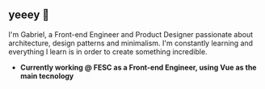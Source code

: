 ## yeeey 🤙

I'm Gabriel, a Front-end Engineer and Product Designer passionate about architecture, design patterns and minimalism. I'm constantly learning and everything I learn is in order to create something incredible.

- **Currently working @ FESC as a Front-end Engineer, using Vue as the main tecnology**<br>

<img src="https://github-readme-stats.vercel.app/api?username=biewxw&include_all_commits=true&show_icons=true" alt>
